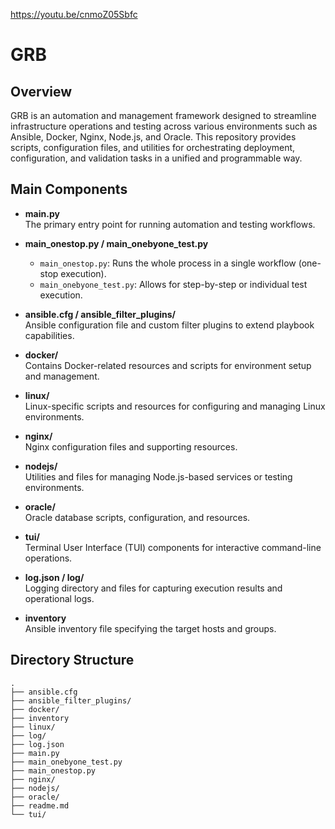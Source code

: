 https://youtu.be/cnmoZ05Sbfc

# GRB

## Overview

GRB is an automation and management framework designed to streamline infrastructure operations and testing across various environments such as Ansible, Docker, Nginx, Node.js, and Oracle. This repository provides scripts, configuration files, and utilities for orchestrating deployment, configuration, and validation tasks in a unified and programmable way.

## Main Components

- **main.py**  
  The primary entry point for running automation and testing workflows.

- **main_onestop.py / main_onebyone_test.py**  
  - `main_onestop.py`: Runs the whole process in a single workflow (one-stop execution).
  - `main_onebyone_test.py`: Allows for step-by-step or individual test execution.

- **ansible.cfg / ansible_filter_plugins/**  
  Ansible configuration file and custom filter plugins to extend playbook capabilities.

- **docker/**  
  Contains Docker-related resources and scripts for environment setup and management.

- **linux/**  
  Linux-specific scripts and resources for configuring and managing Linux environments.

- **nginx/**  
  Nginx configuration files and supporting resources.

- **nodejs/**  
  Utilities and files for managing Node.js-based services or testing environments.

- **oracle/**  
  Oracle database scripts, configuration, and resources.

- **tui/**  
  Terminal User Interface (TUI) components for interactive command-line operations.

- **log.json / log/**  
  Logging directory and files for capturing execution results and operational logs.

- **inventory**  
  Ansible inventory file specifying the target hosts and groups.

## Directory Structure

```
.
├── ansible.cfg
├── ansible_filter_plugins/
├── docker/
├── inventory
├── linux/
├── log/
├── log.json
├── main.py
├── main_onebyone_test.py
├── main_onestop.py
├── nginx/
├── nodejs/
├── oracle/
├── readme.md
└── tui/
```


